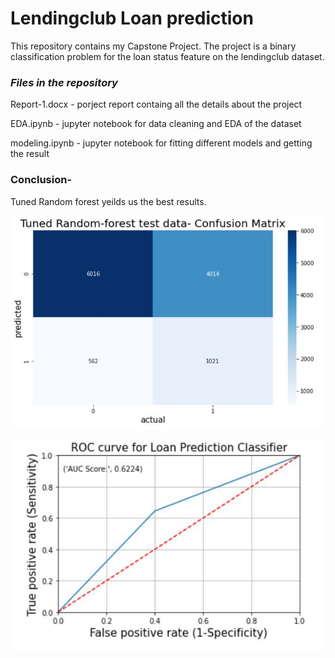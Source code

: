 # Lendingclub Loan prediction

This repository contains my Capstone Project. The project is a binary classification problem for the loan status feature on the lendingclub dataset.


### *Files in the repository*

Report-1.docx - porject report containg all the details about the project

EDA.ipynb - jupyter notebook for data cleaning and EDA of the dataset

modeling.ipynb -  jupyter notebook for fitting different models and getting the result

### Conclusion- 
Tuned Random forest yeilds us the best results.

![Confusion Matrix](https://github.com/Chirag-Naik666/Lendingclub_loanprediction/blob/main/LC_cm.JPG)

![ROC-AOC Curve](https://github.com/Chirag-Naik666/Lendingclub_loanprediction/blob/main/LC_roc_auc.JPG)
